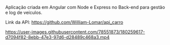 Aplicação criada em Angular com Node e Express no Back-end para gestão e log de veículos. 

Link da API: https://github.com/William-Lomar/api_carro


https://user-images.githubusercontent.com/78551873/180259617-d7094f82-8ebb-47e3-97d6-d28489c468a3.mp4

